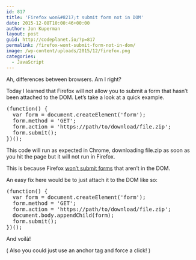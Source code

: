 ```yaml
---
id: 817
title: 'Firefox won&#8217;t submit form not in DOM'
date: 2015-12-08T10:00:46+00:00
author: Jon Kuperman
layout: post
guid: http://codeplanet.io/?p=817
permalink: /firefox-wont-submit-form-not-in-dom/
image: /wp-content/uploads/2015/12/firefox.png
categories:
  - JavaScript
---
```

Ah, differences between browsers. Am I right?

Today I learned that Firefox will not allow you to submit a form that hasn&#8217;t been attached to the DOM. Let&#8217;s take a look at a quick example.

<pre class="lang:js decode:true">(function() {
  var form = document.createElement('form');
  form.method = 'GET';
  form.action = 'https://path/to/download/file.zip';
  form.submit();
})();</pre>

This code will run as expected in Chrome, downloading file.zip as soon as you hit the page but it will not run in Firefox.

This is because Firefox [won&#8217;t submit forms](https://stackoverflow.com/questions/5208224/firefox-wont-submit-a-form-created-by-javascript) that aren&#8217;t in the DOM.

An easy fix here would be to just attach it to the DOM like so:

<pre class="lang:js decode:true ">(function() {
  var form = document.createElement('form');
  form.method = 'GET';
  form.action = 'https://path/to/download/file.zip';
  document.body.appendChild(form);
  form.submit();
})();</pre>

And voilà!

( Also you could just use an anchor tag and force a click! )